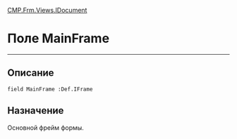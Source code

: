 ﻿---
Link: CMP.Frm.Views.IDocument.@MainFrame
---

<!---  Навигация
[Имя проекта](#) :
-->
[CMP.Frm.Views.IDocument](Default)

# Поле MainFrame
---

## Описание

    field MainFrame :Def.IFrame

<!--
## Аргументы{#Args}

### Аргумент1

Описание аргумента 1
-->

## Назначение

Основной фрейм формы.

<!--
## Пример

    MainFrame...
-->

